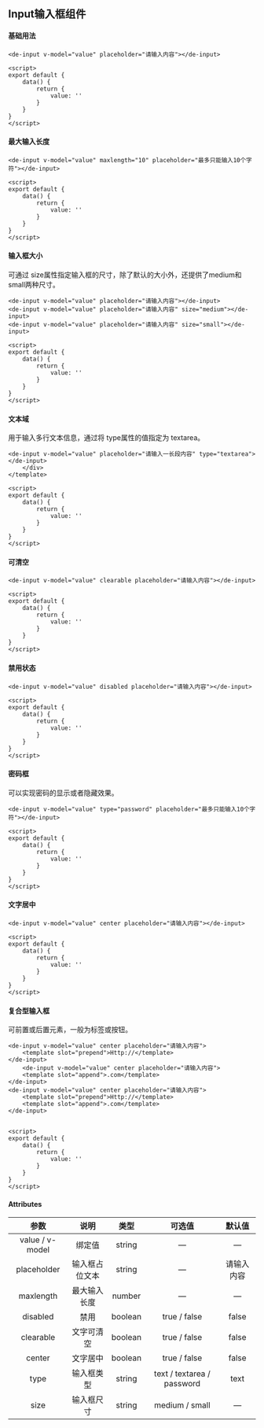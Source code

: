 ## Input输入框组件

#### 基础用法
<input1></input1>

```vue
<de-input v-model="value" placeholder="请输入内容"></de-input>

<script>
export default {
	data() {
		return {
			value: ''
		}
	}
}
</script>
```





#### 最大输入长度

<input8></input8>

```vue
<de-input v-model="value" maxlength="10" placeholder="最多只能输入10个字符"></de-input>

<script>
export default {
	data() {
		return {
			value: ''
		}
	}
}
</script>
```





#### 输入框大小

 可通过 size属性指定输入框的尺寸，除了默认的大小外，还提供了medium和small两种尺寸。 

<input2></input2>

```vue
<de-input v-model="value" placeholder="请输入内容"></de-input>
<de-input v-model="value" placeholder="请输入内容" size="medium"></de-input>
<de-input v-model="value" placeholder="请输入内容" size="small"></de-input>

<script>
export default {
	data() {
		return {
			value: ''
		}
	}
}
</script>
```






#### 文本域

 用于输入多行文本信息，通过将 type属性的值指定为 textarea。 

<input3></input3>

```vue
<de-input v-model="value" placeholder="请输入一长段内容" type="textarea"></de-input>
	</div>
</template>

<script>
export default {
	data() {
		return {
			value: ''
		}
	}
}
</script>
```

#### 可清空

<input4></input4>

```vue
<de-input v-model="value" clearable placeholder="请输入内容"></de-input>

<script>
export default {
	data() {
		return {
			value: ''
		}
	}
}
</script>
```

#### 禁用状态

<input5></input5>

```vue
<de-input v-model="value" disabled placeholder="请输入内容"></de-input>

<script>
export default {
	data() {
		return {
			value: ''
		}
	}
}
</script>
```



#### 密码框

可以实现密码的显示或者隐藏效果。

<input9></input9>

```vue
<de-input v-model="value" type="password" placeholder="最多只能输入10个字符"></de-input>

<script>
export default {
	data() {
		return {
			value: ''
		}
	}
}
</script>
```





#### 文字居中

<input6></input6>

```vue
<de-input v-model="value" center placeholder="请输入内容"></de-input>

<script>
export default {
	data() {
		return {
			value: ''
		}
	}
}
</script>
```

#### 复合型输入框

 可前置或后置元素，一般为标签或按钮。

<input7></input7>

```vue
<de-input v-model="value" center placeholder="请输入内容">
	<template slot="prepend">Http://</template>
</de-input>
	<de-input v-model="value" center placeholder="请输入内容">
	<template slot="append">.com</template>
</de-input>
<de-input v-model="value" center placeholder="请输入内容">
	<template slot="prepend">Http://</template>
	<template slot="append">.com</template>
</de-input>


<script>
export default {
	data() {
		return {
			value: ''
		}
	}
}
</script>
```

#### Attributes

|      参数       |      说明      |  类型   |           可选值           |   默认值   |
| :-------------: | :------------: | :-----: | :------------------------: | :--------: |
| value / v-model |     绑定值     | string  |             —              |     —      |
|   placeholder   | 输入框占位文本 | string  |             —              | 请输入内容 |
|    maxlength    |  最大输入长度  | number  |             —              |     —      |
|    disabled     |      禁用      | boolean |        true / false        |   false    |
|    clearable    |   文字可清空   | boolean |        true / false        |   false    |
|     center      |    文字居中    | boolean |        true / false        |   false    |
|      type       |   输入框类型   | string  | text / textarea / password |    text    |
|      size       |   输入框尺寸   | string  |       medium / small       |     —      |

